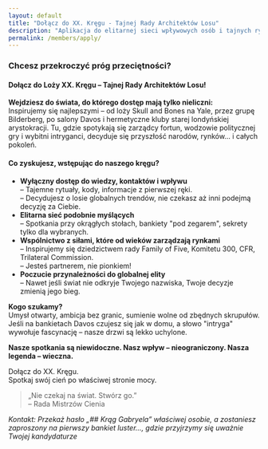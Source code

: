 ```yaml
---
layout: default
title: "Dołącz do XX. Kręgu - Tajnej Rady Architektów Losu"
description: "Aplikacja do elitarnej sieci wpływowych osób i tajnych rytuałów"
permalink: /members/apply/
---
```


### **Chcesz przekroczyć próg przeciętności?**
#### **Dołącz do Loży XX. Kręgu – Tajnej Rady Architektów Losu!**

**Wejdziesz do świata, do którego dostęp mają tylko nieliczni:**  
Inspirujemy się najlepszymi – od loży Skull and Bones na Yale, przez grupę Bilderberg, po salony Davos i hermetyczne kluby starej londyńskiej arystokracji. Tu, gdzie spotykają się zarządcy fortun, wodzowie politycznej gry i wybitni intryganci, decyduje się przyszłość narodów, rynków… i całych pokoleń.

#### **Co zyskujesz, wstępując do naszego kręgu?**

- **Wyłączny dostęp do wiedzy, kontaktów i wpływu**  
  – Tajemne rytuały, kody, informacje z pierwszej ręki.  
  – Decydujesz o losie globalnych trendów, nie czekasz aż inni podejmą decyzję za Ciebie.
- **Elitarna sieć podobnie myślących**  
  – Spotkania przy okrągłych stołach, bankiety "pod zegarem", sekrety tylko dla wybranych.
- **Wspólnictwo z siłami, które od wieków zarządzają rynkami**  
  – Inspirujemy się dziedzictwem rady Family of Five, Komitetu 300, CFR, Trilateral Commission.  
  – Jesteś partnerem, nie pionkiem!
- **Poczucie przynależności do globalnej elity**  
  – Nawet jeśli świat nie odkryje Twojego nazwiska, Twoje decyzje zmienią jego bieg.

**Kogo szukamy?**  
Umysł otwarty, ambicja bez granic, sumienie wolne od zbędnych skrupułów. Jeśli na bankietach Davos czujesz się jak w domu, a słowo "intryga" wywołuje fascynację – nasze drzwi są lekko uchylone.

**Nasze spotkania są niewidoczne. Nasz wpływ – nieograniczony. Nasza legenda – wieczna.**

Dołącz do XX. Kręgu.  
Spotkaj swój cień po właściwej stronie mocy.

> „Nie czekaj na świat. Stwórz go.”  
> – Rada Mistrzów Cienia

*Kontakt: Przekaż hasło „## Krąg Gabryela” właściwej osobie, a zostaniesz zaproszony na pierwszy bankiet luster…, gdzie przyjrzymy się uważnie Twojej kandydaturze*